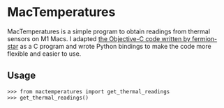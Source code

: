 # MacTemperatures

MacTemperatures is a simple program to obtain readings from thermal sensors on M1 Macs. I adapted [the Objective-C code written by fermion-star](https://github.com/fermion-star/apple_sensors) as a C program and wrote Python bindings to make the code more flexible and easier to use.

## Usage

    >>> from mactemperatures import get_thermal_readings
    >>> get_thermal_readings()